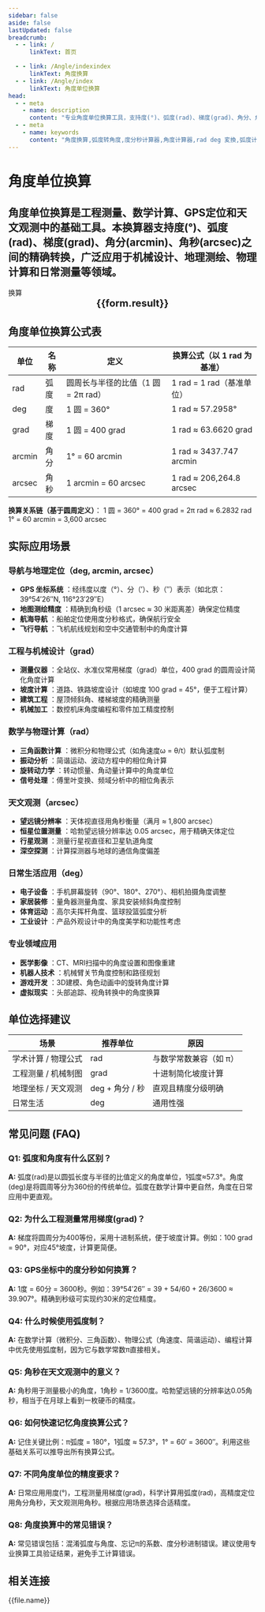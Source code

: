 ```yaml
---
sidebar: false
aside: false
lastUpdated: false
breadcrumb:
  - - link: /
      linkText: 首页

  - - link: /Angle/indexindex
      linkText: 角度换算
  - - link: /Angle/index
      linkText: 角度单位换算
head:
  - - meta
    - name: description
      content: "专业角度单位换算工具，支持度(°)、弧度(rad)、梯度(grad)、角分、角秒精确转换。适用于工程测量、数学计算、GPS定位、天文观测等场景，提供详细换算公式和实用指南。"
  - - meta
    - name: keywords
      content: "角度换算,弧度转角度,度分秒计算器,角度计算器,rad deg 変換,弧度计算公式,角度単位,梯度换算,GPS坐标转换,工程测量,天文观测,数学计算"  
---
```

# 角度单位换算

角度单位换算是工程测量、数学计算、GPS定位和天文观测中的基础工具。本换算器支持度(°)、弧度(rad)、梯度(grad)、角分(arcmin)、角秒(arcsec)之间的精确转换，广泛应用于机械设计、地理测绘、物理计算和日常测量等领域。
---
<script setup>
import { onMounted, reactive, inject ,ref  } from 'vue'
import { NButton,NForm ,NFormItem,NInput,NInputNumber,NSelect,NCard,useMessage ,NGrid ,NGi } from 'naive-ui'
import { defineClientComponent } from 'vitepress'
import { Angle } from '../../files';
const convert = inject('convert')
const options =  [
  { "label": "度", "value": "deg" },
  { "label": "弧度", "value": "rad" },
  { "label": "梯度", "value": "grad" },
  { "label": "角分", "value": "arcmin" },
  { "label": "角秒", "value": "arcsec" }
];
const formRef = ref(null);
const seoKey = ['角度','单位换算','度','弧度','梯度','角分','角秒','换算公式','单位换算指南','勾配 角度','弧度计算','度的单位','弧度和角度','角度変換','角度 度分秒 変換','角度的单位','角度 分','角度 単位','角度的符号','rad deg 変換','rad是什么单位','角度计算','度分秒 変換','角度换算','角度单位','度分秒计算器','角度 変換','度数','度分秒','弧度和角度的换算','角度计算器','弧度转角度','角度符号','deg','angle','rad','弧度计算公式','弧度公式','弧度的单位','rad和°怎么换算','弧度单位','一弧度等于多少度','弧度角度转换','弧度制与角度制的换算','弧度制','radians','radians to degrees','radian']
const rules = {
  number:{
    required: true,
    type: 'number',
    trigger: "blur",
    message: '请输入数字'
  },
  to:{
    required: true,
    trigger: "select",
    message: '请选择转换单位'
  },
  from:{
    required: true,
    trigger: "select",
    message: '请选择原始单位'
  }
}
const form = reactive({
  number:null,
  to:'',
  from:'',
  result:'',
  title:'角度单位换算器',
})
const convertHandler = (e) => {
   e.preventDefault();
  formRef.value?.validate((errors)=>{
    if (!errors) {
      form.result = `${form.number}${form.from} = ${convert(form.number).from(form.from).to(form.to)}${form.to}`
    }
  })
}
</script>

  <n-form size="large" :model="form" ref='formRef' :rules="rules">
    <n-form-item label="数值"  path="number">
      <n-input-number size="large" style="width:100%" :min="0" v-model:value="form.number"   placeholder="请输入要换算的数值" />
    </n-form-item>
    <n-form-item label="从" path="from">
      <n-select  size="large" :options="options" v-model:value="form.from" placeholder="请选择原始单位" />
    </n-form-item>
    <n-form-item label="到" path="to">
      <n-select  size="large" :options="options" v-model:value="form.to" placeholder="请选择换算单位" />
    </n-form-item>
    <n-form-item>
      <n-button type="info" style="width:100%" @click="convertHandler">换算</n-button>
    </n-form-item>
  </n-form>

<n-card embedded title="角度单位换算器" :bordered="false" hoverable style="margin-top: 16px;">
  <template #header>
    <div style="text-align:center;font-size:16px;color:#666;">
      {{form.title}}
    </div>
  </template>
  <div style="text-align:center;font-size:20px;">
    <strong>{{form.result}}</strong>
  </div>
  <template #footer>
    <div style="text-align:center;font-size:12px;color:#999;">
      <span v-for="(keyword, index) in seoKey" :key="index">
        {{keyword}}<span v-if="index < seoKey.length - 1"> | </span>
      </span>
    </div>
  </template>
</n-card>

## 角度单位换算公式表

单位 | 名称 | 定义 | 换算公式（以 1 rad 为基准）
---|---|---|---
rad | 弧度 | 圆周长与半径的比值（1 圆 = 2π rad） | 1 rad = 1 rad（基准单位）
deg | 度 | 1 圆 = 360° | 1 rad ≈ 57.2958°
grad | 梯度 | 1 圆 = 400 grad | 1 rad ≈ 63.6620 grad
arcmin | 角分 | 1° = 60 arcmin | 1 rad ≈ 3437.747 arcmin
arcsec | 角秒 | 1 arcmin = 60 arcsec | 1 rad ≈ 206,264.8 arcsec

**换算关系链（基于圆周定义）**：
1 圆 = 360° = 400 grad = 2π rad ≈ 6.2832 rad 
1° = 60 arcmin = 3,600 arcsec 

## 实际应用场景

### 导航与地理定位（deg, arcmin, arcsec）

  * **GPS 坐标系统** ：经纬度以度（°）、分（′）、秒（″）表示（如北京：39°54′26″N, 116°23′29″E）
  * **地图测绘精度** ：精确到角秒级（1 arcsec ≈ 30 米距离差）确保定位精度
  * **航海导航** ：船舶定位使用度分秒格式，确保航行安全
  * **飞行导航** ：飞机航线规划和空中交通管制中的角度计算

### 工程与机械设计（grad）

  * **测量仪器** ：全站仪、水准仪常用梯度（grad）单位，400 grad 的圆周设计简化角度计算
  * **坡度计算** ：道路、铁路坡度设计（如坡度 100 grad = 45°，便于工程计算）
  * **建筑工程** ：屋顶倾斜角、楼梯坡度的精确测量
  * **机械加工** ：数控机床角度编程和零件加工精度控制

### 数学与物理计算（rad）

  * **三角函数计算** ：微积分和物理公式（如角速度ω = θ/t）默认弧度制
  * **振动分析** ：简谐运动、波动方程中的相位角计算
  * **旋转动力学** ：转动惯量、角动量计算中的角度单位
  * **信号处理** ：傅里叶变换、频域分析中的相位角表示

### 天文观测（arcsec）

  * **望远镜分辨率** ：天体视直径用角秒衡量（满月 ≈ 1,800 arcsec）
  * **恒星位置测量** ：哈勃望远镜分辨率达 0.05 arcsec，用于精确天体定位
  * **行星观测** ：测量行星视直径和卫星轨道角度
  * **深空探测** ：计算探测器与地球的通信角度偏差

### 日常生活应用（deg）

  * **电子设备** ：手机屏幕旋转（90°、180°、270°）、相机拍摄角度调整
  * **家居装修** ：量角器测量角度、家具安装倾斜角度控制
  * **体育运动** ：高尔夫挥杆角度、篮球投篮弧度分析
  * **工业设计** ：产品外观设计中的角度美学和功能性考虑

### 专业领域应用

  * **医学影像** ：CT、MRI扫描中的角度设置和图像重建
  * **机器人技术** ：机械臂关节角度控制和路径规划
  * **游戏开发** ：3D建模、角色动画中的旋转角度计算
  * **虚拟现实** ：头部追踪、视角转换中的角度换算

## 单位选择建议

场景 | 推荐单位 | 原因
---|---|---
学术计算 / 物理公式 | rad | 与数学常数兼容（如 π）
工程测量 / 机械制图 | grad | 十进制简化坡度计算
地理坐标 / 天文观测 | deg + 角分 / 秒 | 直观且精度分级明确
日常生活 | deg | 通用性强

## 常见问题 (FAQ)

### Q1: 弧度和角度有什么区别？
**A:** 弧度(rad)是以圆弧长度与半径的比值定义的角度单位，1弧度≈57.3°。角度(deg)是将圆周等分为360份的传统单位。弧度在数学计算中更自然，角度在日常应用中更直观。

### Q2: 为什么工程测量常用梯度(grad)？
**A:** 梯度将圆周分为400等份，采用十进制系统，便于坡度计算。例如：100 grad = 90°，对应45°坡度，计算更简便。

### Q3: GPS坐标中的度分秒如何换算？
**A:** 1度 = 60分 = 3600秒。例如：39°54′26″ = 39 + 54/60 + 26/3600 ≈ 39.907°。精确到秒级可实现约30米的定位精度。

### Q4: 什么时候使用弧度制？
**A:** 在数学计算（微积分、三角函数）、物理公式（角速度、简谐运动）、编程计算中优先使用弧度制，因为它与数学常数π直接相关。

### Q5: 角秒在天文观测中的意义？
**A:** 角秒用于测量极小的角度，1角秒 = 1/3600度。哈勃望远镜的分辨率达0.05角秒，相当于在月球上看到一枚硬币的精度。

### Q6: 如何快速记忆角度换算公式？
**A:** 记住关键比例：π弧度 = 180°，1弧度 ≈ 57.3°，1° = 60′ = 3600″。利用这些基础关系可以推导出所有换算公式。

### Q7: 不同角度单位的精度要求？
**A:** 日常应用用度(°)，工程测量用梯度(grad)，科学计算用弧度(rad)，高精度定位用角分角秒，天文观测用角秒。根据应用场景选择合适精度。

### Q8: 角度换算中的常见错误？
**A:** 常见错误包括：混淆弧度与角度、忘记π的系数、度分秒进制错误。建议使用专业换算工具验证结果，避免手工计算错误。

## 相关连接
<n-grid x-gap="12" :cols="2">
  <n-gi v-for="(file, index) in Angle" :key="index">
    <n-button
      text
      tag="a"
      :href="file.path"
      type="info"
    >
      {{file.name}}
    </n-button>
  </n-gi>
</n-grid>